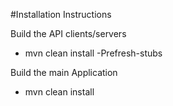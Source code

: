 #Installation Instructions

Build the API clients/servers

- mvn clean install -Prefresh-stubs

Build the main Application 

- mvn clean install
